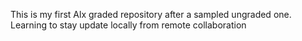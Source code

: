 This is my first Alx graded repository after a sampled ungraded one.
Learning to stay update locally from remote collaboration 

